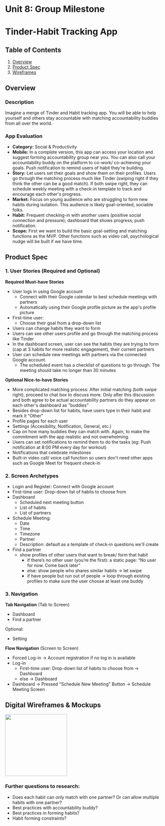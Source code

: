 Unit 8: Group Milestone
===



# Tinder-Habit Tracking App

## Table of Contents
1. [Overview](#Overview)
1. [Product Spec](#Product-Spec)
1. [Wireframes](#Wireframes)

## Overview
### Description
Imagine a merge of Tinder and Habit tracking app. You will be able to help yourself and others stay accountable with matching accountability buddies from all over the world. 

### App Evaluation
- **Category:** Social & Productivity
- **Mobile:** In a complete version, this app can access your location and suggest forming accountability group near you. You can also call your accountability buddy on the platform to co-work/ co-achieving your goals. Push notification to remind users of habit they're building.
- **Story:** Let users set their goals and show them on their profiles. Users go through the matching process much like Tinder (swiping right if they think the other can be a good match). If both swipe right, they can schedule weekly meeting with a check-in template to track and encourage each other's progress. 
- **Market:** Focus on young audience who are struggling to form new habits during isolation. This audience is likely goal-oriented, sociable folks.
- **Habit:** Frequent checking-in with another users (positive social connection and pressure); dashboard that shows progress; push notification.
- **Scope:** First we want to build the basic goal-setting and matching functions as the MVP. Other functions such as video call, psychological nudge will be built if we have time.

## Product Spec
### 1. User Stories (Required and Optional)

**Required Must-have Stories**

* User logs in using Google account
    * Connect with their Google calendar to best schedule meetings with partners
    * Automatically using their Google profile picture as the app's profile picture
* First-time user:
    * Choose their goal from a drop-down list
* Users can change habits they want to form
* Users can see other users profile and go through the matching process like Tinder
* In the dashboard screen, user can see the habits they are trying to form (cap at 3 habits for more realistic engagement), their current partners 
* User can schedule new meetings with partners via the connected Google account. 
    * The scheduled event has a checklist of questions to go through. The meeting should take no longer than 30 minutes


**Optional Nice-to-have Stories**

* More complicated matching process: After initial matching (both swipe right), proceed to chat box to discuss more. Only after this discussion and both agree to be actual accountability partners do they appear on each other's dashboard as "buddies"
* Besides drop-down list for habits, have users type in their habit and mark it "Other"
* Profile pages for each user
* Settings (Accesibility, Notification, General, etc.)
* Cap on how many buddies they can match with. Again, to make the commitment with the app realistic and not overwhelming.
* Users can set notifications to remind them to do the tasks (eg: Push notification at 8:00 PM every day for workout)
* Notifications that celebrate milestones 
* Built-in video call/ voice call function so users don't need other apps such as Google Meet for frequent check-in

### 2. Screen Archetypes

* Login and Register: Connect with Google account
* First-time user: Drop-down list of habits to choose from
* Dashboard
    * Scheduled next meeting button
    * List of habits
    * List of partners
* Schedule Meeting:
    * Date
    * Time
    * Timezone
    * Partner
    * Description: default as a template of check-in questions we'll create
* Find a partner 
    * show profiles of other users that want to break/ form that habit
        * if there’s no other user (you’re the first): a static page: “No user for now. Come back later”
        * else: show people who shares similar habits -> let swipe
	    * if have people but run out of people -> loop through existing profiles to make sure the user choose at least one buddy




### 3. Navigation

**Tab Navigation** (Tab to Screen)

* Dashboard
* Find a partner

Optional:
* Setting

**Flow Navigation** (Screen to Screen)
* Forced Log-in -> Account registration if no log in is available
* Log-in 
	* First-time user: Drop-down list of habits to choose from -> Dashboard
	* else -> Dashboard
* Dashboard -> Pressed "Schedule New Meeting" Button -> Schedule Meeting Screen


## Digital Wireframes & Mockups
<img src="https://imgur.com/gallery/pmsVyvF" height=200>



### Further questions to research:
* Does each habit can only match with one partner? Or can allow multiple habits with one partner?
* Best practices with accountability buddy? 
* Best practices in forming habits?
* Habit forming constraints?
